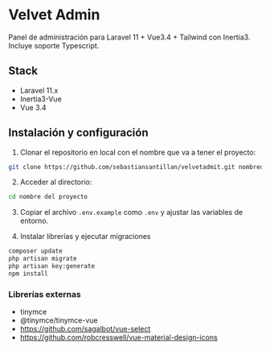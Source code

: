 # Velvet Admin

Panel de administración para Laravel 11 + Vue3.4 + Tailwind con Inertia3. Incluye soporte Typescript.

## Stack

- Laravel 11.x
- Inertia3-Vue
- Vue 3.4

## Instalación y configuración

1. Clonar el repositorio en local con el nombre que va a tener el proyecto:

```sh
git clone https://github.com/sebastiansantillan/velvetadmit.git nombredelproyecto
```

2. Acceder al directorio:

```sh
cd nombre del proyecto
```

3. Copiar el archivo `.env.example` como `.env` y ajustar las variables de entorno.

4. Instalar librerías y ejecutar migraciones

```sh
composer update
php artisan migrate
php artisan key:generate
npm install
```

### Librerías externas
- tinymce
- @tinymce/tinymce-vue
- https://github.com/sagalbot/vue-select
- https://github.com/robcresswell/vue-material-design-icons